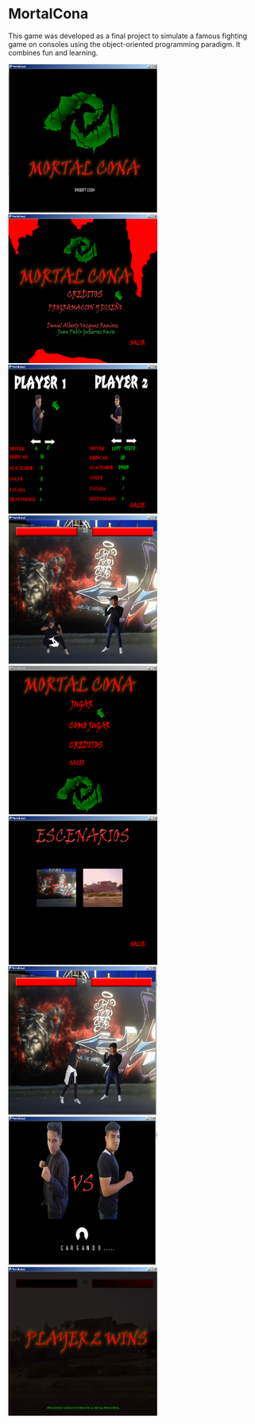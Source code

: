 # MortalCona
This game was developed as a final project to simulate a famous fighting game on consoles using the object-oriented programming paradigm. It combines fun and learning.
<div>
  <img src="Images/cona1.png" width="300" height="300" />
  <img src="Images/cona2.png" width="300" height="300" />
<div>
<img src="Images/cona3.png" width="300" height="300" />
<img src="Images/cona4.png" width="300" height="300" />
</div>
  <div>
<img src="Images/cona5.png" width="300" height="300" />
<img src="Images/cona6.png" width="300" height="300" />
</div>
<div>
<img src="Images/cona7.png" width="300" height="300" />
<img src="Images/cona8.png" width="300" height="300" />
</div>
<div>
<img src="Images/cona9.png" width="300" height="300" />
</div>
